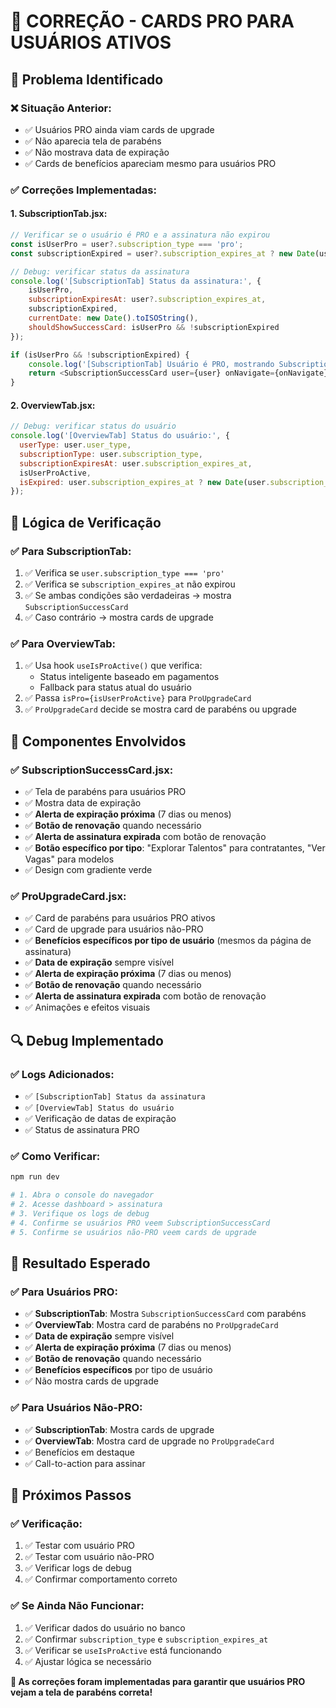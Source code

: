 # 🔧 CORREÇÃO - CARDS PRO PARA USUÁRIOS ATIVOS

## 🎯 Problema Identificado

### **❌ Situação Anterior:**
- ✅ Usuários PRO ainda viam cards de upgrade
- ✅ Não aparecia tela de parabéns
- ✅ Não mostrava data de expiração
- ✅ Cards de benefícios apareciam mesmo para usuários PRO

### **✅ Correções Implementadas:**

#### **1. SubscriptionTab.jsx:**
```javascript
// Verificar se o usuário é PRO e a assinatura não expirou
const isUserPro = user?.subscription_type === 'pro';
const subscriptionExpired = user?.subscription_expires_at ? new Date(user.subscription_expires_at) <= new Date() : false;

// Debug: verificar status da assinatura
console.log('[SubscriptionTab] Status da assinatura:', {
    isUserPro,
    subscriptionExpiresAt: user?.subscription_expires_at,
    subscriptionExpired,
    currentDate: new Date().toISOString(),
    shouldShowSuccessCard: isUserPro && !subscriptionExpired
});

if (isUserPro && !subscriptionExpired) {
    console.log('[SubscriptionTab] Usuário é PRO, mostrando SubscriptionSuccessCard');
    return <SubscriptionSuccessCard user={user} onNavigate={onNavigate} />;
}
```

#### **2. OverviewTab.jsx:**
```javascript
// Debug: verificar status do usuário
console.log('[OverviewTab] Status do usuário:', {
  userType: user.user_type,
  subscriptionType: user.subscription_type,
  subscriptionExpiresAt: user.subscription_expires_at,
  isUserProActive,
  isExpired: user.subscription_expires_at ? new Date(user.subscription_expires_at) <= new Date() : null
});
```

## 🎯 Lógica de Verificação

### **✅ Para SubscriptionTab:**
1. ✅ Verifica se `user.subscription_type === 'pro'`
2. ✅ Verifica se `subscription_expires_at` não expirou
3. ✅ Se ambas condições são verdadeiras → mostra `SubscriptionSuccessCard`
4. ✅ Caso contrário → mostra cards de upgrade

### **✅ Para OverviewTab:**
1. ✅ Usa hook `useIsProActive()` que verifica:
   - Status inteligente baseado em pagamentos
   - Fallback para status atual do usuário
2. ✅ Passa `isPro={isUserProActive}` para `ProUpgradeCard`
3. ✅ `ProUpgradeCard` decide se mostra card de parabéns ou upgrade

## 📱 Componentes Envolvidos

### **✅ SubscriptionSuccessCard.jsx:**
- ✅ Tela de parabéns para usuários PRO
- ✅ Mostra data de expiração
- ✅ **Alerta de expiração próxima** (7 dias ou menos)
- ✅ **Botão de renovação** quando necessário
- ✅ **Alerta de assinatura expirada** com botão de renovação
- ✅ **Botão específico por tipo**: "Explorar Talentos" para contratantes, "Ver Vagas" para modelos
- ✅ Design com gradiente verde

### **✅ ProUpgradeCard.jsx:**
- ✅ Card de parabéns para usuários PRO ativos
- ✅ Card de upgrade para usuários não-PRO
- ✅ **Benefícios específicos por tipo de usuário** (mesmos da página de assinatura)
- ✅ **Data de expiração** sempre visível
- ✅ **Alerta de expiração próxima** (7 dias ou menos)
- ✅ **Botão de renovação** quando necessário
- ✅ **Alerta de assinatura expirada** com botão de renovação
- ✅ Animações e efeitos visuais

## 🔍 Debug Implementado

### **✅ Logs Adicionados:**
- ✅ `[SubscriptionTab] Status da assinatura`
- ✅ `[OverviewTab] Status do usuário`
- ✅ Verificação de datas de expiração
- ✅ Status de assinatura PRO

### **✅ Como Verificar:**
```bash
npm run dev

# 1. Abra o console do navegador
# 2. Acesse dashboard > assinatura
# 3. Verifique os logs de debug
# 4. Confirme se usuários PRO veem SubscriptionSuccessCard
# 5. Confirme se usuários não-PRO veem cards de upgrade
```

## 🎯 Resultado Esperado

### **✅ Para Usuários PRO:**
- ✅ **SubscriptionTab**: Mostra `SubscriptionSuccessCard` com parabéns
- ✅ **OverviewTab**: Mostra card de parabéns no `ProUpgradeCard`
- ✅ **Data de expiração** sempre visível
- ✅ **Alerta de expiração próxima** (7 dias ou menos)
- ✅ **Botão de renovação** quando necessário
- ✅ **Benefícios específicos** por tipo de usuário
- ✅ Não mostra cards de upgrade

### **✅ Para Usuários Não-PRO:**
- ✅ **SubscriptionTab**: Mostra cards de upgrade
- ✅ **OverviewTab**: Mostra card de upgrade no `ProUpgradeCard`
- ✅ Benefícios em destaque
- ✅ Call-to-action para assinar

## 🚨 Próximos Passos

### **✅ Verificação:**
1. ✅ Testar com usuário PRO
2. ✅ Testar com usuário não-PRO
3. ✅ Verificar logs de debug
4. ✅ Confirmar comportamento correto

### **✅ Se Ainda Não Funcionar:**
1. ✅ Verificar dados do usuário no banco
2. ✅ Confirmar `subscription_type` e `subscription_expires_at`
3. ✅ Verificar se `useIsProActive` está funcionando
4. ✅ Ajustar lógica se necessário

**🎯 As correções foram implementadas para garantir que usuários PRO vejam a tela de parabéns correta!** 